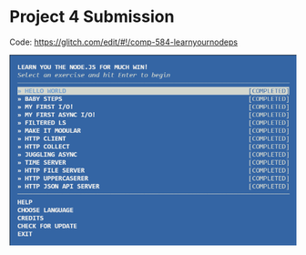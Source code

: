 # Project 4 Submission

Code: https://glitch.com/edit/#!/comp-584-learnyournodeps

![Lesson List](assets/list.png)
